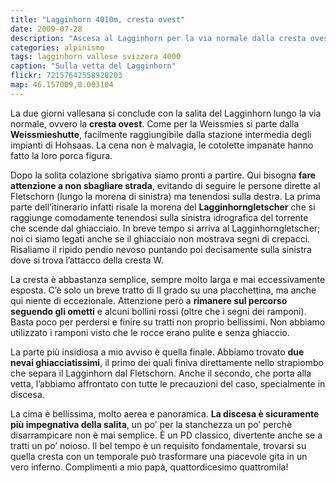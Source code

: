 ```yaml
---
title: "Lagginhorn 4010m, cresta ovest"
date: 2009-07-28
description: "Ascesa al Lagginhorn per la via normale dalla cresta ovest. Pernottamento alla Weissmieshutte"
categories: alpinismo
tags: lagginhorn vallese svizzera 4000
caption: "Sulla vetta del Lagginhorn"
flickr: 72157642558928203
map: 46.157009,8.003104
---
```


La due giorni vallesana si conclude con la salita del Lagginhorn lungo la via normale, ovvero la **cresta ovest**. Come per la Weissmies si parte dalla **Weissmieshutte**, facilmente raggiungibile dalla stazione intermedia degli impianti di Hohsaas. La cena non è malvagia, le cotolette impanate hanno fatto la loro porca figura.

Dopo la solita colazione sbrigativa siamo pronti a partire. Qui bisogna **fare attenzione a non sbagliare strada**, evitando di seguire le persone dirette al Fletschorn (lungo la morena di sinistra) ma tenendosi sulla destra. La prima parte dell’itinerario infatti risale la morena del **Lagginhorngletscher** che si raggiunge comodamente tenendosi sulla sinistra idrografica del torrente che scende dal ghiacciaio. In breve tempo si arriva al Lagginhorngletscher; noi ci siamo legati anche se il ghiacciaio non mostrava segni di crepacci. Risaliamo il ripido pendio nevoso puntando poi decisamente sulla sinistra dove si trova l’attacco della cresta W.

La cresta è abbastanza semplice, sempre molto larga e mai eccessivamente esposta. C’è solo un breve tratto di II grado su una placchettina, ma anche qui niente di eccezionale. Attenzione però a **rimanere sul percorso seguendo gli ometti** e alcuni bollini rossi (oltre che i segni dei ramponi). Basta poco per perdersi e finire su tratti non proprio bellissimi. Non abbiamo utilizzato i ramponi visto che le rocce erano pulite e senza ghiaccio.

La parte più insidiosa a mio avviso è quella finale. Abbiamo trovato **due nevai ghiacciatissimi**, il primo dei quali finiva direttamente nello strapiombo che separa il Lagginhorn dal Fletschorn. Anche il secondo, che porta alla vetta, l’abbiamo affrontato con tutte le precauzioni del caso, specialmente in discesa.

La cima è bellissima, molto aerea e panoramica. **La discesa è sicuramente più impegnativa della salita**, un po’ per la stanchezza un po’ perchè disarrampicare non è mai semplice. È un PD classico, divertente anche se a tratti un po’ noioso. Il bel tempo è un requisito fondamentale, trovarsi su quella cresta con un temporale può trasformare una piacevole gita in un vero inferno. Complimenti a mio papà, quattordicesimo quattromila!